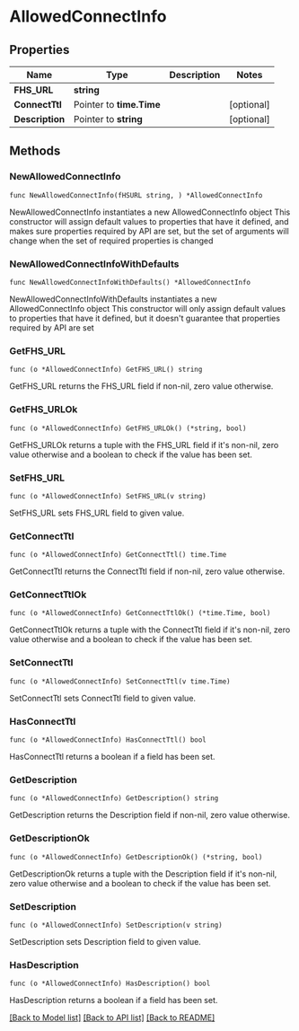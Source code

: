 # AllowedConnectInfo

## Properties

Name | Type | Description | Notes
------------ | ------------- | ------------- | -------------
**FHS_URL** | **string** |  | 
**ConnectTtl** | Pointer to **time.Time** |  | [optional] 
**Description** | Pointer to **string** |  | [optional] 

## Methods

### NewAllowedConnectInfo

`func NewAllowedConnectInfo(fHSURL string, ) *AllowedConnectInfo`

NewAllowedConnectInfo instantiates a new AllowedConnectInfo object
This constructor will assign default values to properties that have it defined,
and makes sure properties required by API are set, but the set of arguments
will change when the set of required properties is changed

### NewAllowedConnectInfoWithDefaults

`func NewAllowedConnectInfoWithDefaults() *AllowedConnectInfo`

NewAllowedConnectInfoWithDefaults instantiates a new AllowedConnectInfo object
This constructor will only assign default values to properties that have it defined,
but it doesn't guarantee that properties required by API are set

### GetFHS_URL

`func (o *AllowedConnectInfo) GetFHS_URL() string`

GetFHS_URL returns the FHS_URL field if non-nil, zero value otherwise.

### GetFHS_URLOk

`func (o *AllowedConnectInfo) GetFHS_URLOk() (*string, bool)`

GetFHS_URLOk returns a tuple with the FHS_URL field if it's non-nil, zero value otherwise
and a boolean to check if the value has been set.

### SetFHS_URL

`func (o *AllowedConnectInfo) SetFHS_URL(v string)`

SetFHS_URL sets FHS_URL field to given value.


### GetConnectTtl

`func (o *AllowedConnectInfo) GetConnectTtl() time.Time`

GetConnectTtl returns the ConnectTtl field if non-nil, zero value otherwise.

### GetConnectTtlOk

`func (o *AllowedConnectInfo) GetConnectTtlOk() (*time.Time, bool)`

GetConnectTtlOk returns a tuple with the ConnectTtl field if it's non-nil, zero value otherwise
and a boolean to check if the value has been set.

### SetConnectTtl

`func (o *AllowedConnectInfo) SetConnectTtl(v time.Time)`

SetConnectTtl sets ConnectTtl field to given value.

### HasConnectTtl

`func (o *AllowedConnectInfo) HasConnectTtl() bool`

HasConnectTtl returns a boolean if a field has been set.

### GetDescription

`func (o *AllowedConnectInfo) GetDescription() string`

GetDescription returns the Description field if non-nil, zero value otherwise.

### GetDescriptionOk

`func (o *AllowedConnectInfo) GetDescriptionOk() (*string, bool)`

GetDescriptionOk returns a tuple with the Description field if it's non-nil, zero value otherwise
and a boolean to check if the value has been set.

### SetDescription

`func (o *AllowedConnectInfo) SetDescription(v string)`

SetDescription sets Description field to given value.

### HasDescription

`func (o *AllowedConnectInfo) HasDescription() bool`

HasDescription returns a boolean if a field has been set.


[[Back to Model list]](../README.md#documentation-for-models) [[Back to API list]](../README.md#documentation-for-api-endpoints) [[Back to README]](../README.md)


